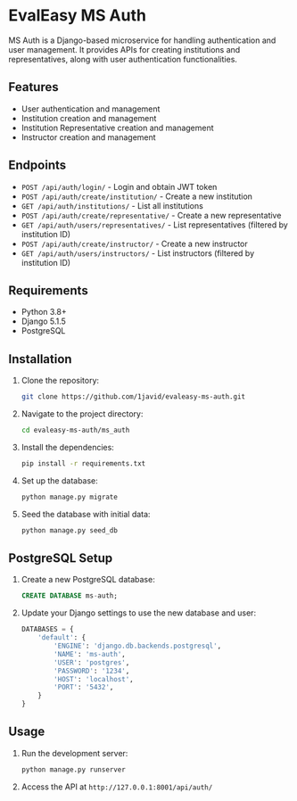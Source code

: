 # EvalEasy MS Auth

MS Auth is a Django-based microservice for handling authentication and user management. It provides APIs for creating institutions and representatives, along with user authentication functionalities.

## Features
- User authentication and management
- Institution creation and management
- Institution Representative creation and management
- Instructor creation and management

## Endpoints
- `POST /api/auth/login/` - Login and obtain JWT token
- `POST /api/auth/create/institution/` - Create a new institution
- `GET /api/auth/institutions/` - List all institutions
- `POST /api/auth/create/representative/` - Create a new representative
- `GET /api/auth/users/representatives/` - List representatives (filtered by institution ID)
- `POST /api/auth/create/instructor/` - Create a new instructor
- `GET /api/auth/users/instructors/` - List instructors (filtered by institution ID)


## Requirements
- Python 3.8+
- Django 5.1.5
- PostgreSQL

## Installation
1. Clone the repository:
    ```sh
    git clone https://github.com/1javid/evaleasy-ms-auth.git
    ```
2. Navigate to the project directory:
    ```sh
    cd evaleasy-ms-auth/ms_auth
    ```
3. Install the dependencies:
    ```sh
    pip install -r requirements.txt
    ```
4. Set up the database:
    ```sh
    python manage.py migrate
    ```
5. Seed the database with initial data:
    ```sh
    python manage.py seed_db
    ```

## PostgreSQL Setup
1. Create a new PostgreSQL database:
    ```sql
    CREATE DATABASE ms-auth;
    ```
2. Update your Django settings to use the new database and user:
    ```python
    DATABASES = {
        'default': {
            'ENGINE': 'django.db.backends.postgresql',
            'NAME': 'ms-auth',
            'USER': 'postgres',
            'PASSWORD': '1234',
            'HOST': 'localhost',
            'PORT': '5432',
        }
    }
    ```

## Usage
1. Run the development server:
    ```sh
    python manage.py runserver
    ```
2. Access the API at `http://127.0.0.1:8001/api/auth/`